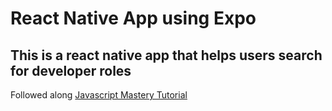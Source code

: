 # React Native App using Expo


## This is a react native app that helps users search for developer roles


Followed along [Javascript Mastery Tutorial](https://www.youtube.com/watch?v=mJ3bGvy0WAY)